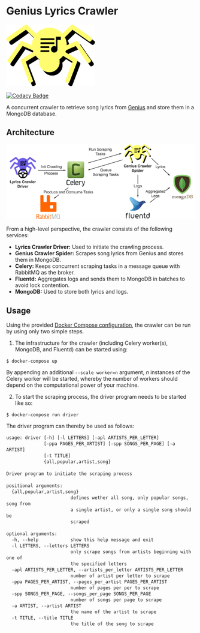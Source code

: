 # Genius Lyrics Crawler

![temporary logo image](./temporary_logo.png)

[![Codacy Badge](https://api.codacy.com/project/badge/Grade/15f2b8a6814347b5a86480d06cdef08e)](https://www.codacy.com/app/floscha/genius-lyrics-crawler?utm_source=github.com&amp;utm_medium=referral&amp;utm_content=floscha/genius-lyrics-crawler&amp;utm_campaign=Badge_Grade)

A concurrent crawler to retrieve song lyrics from [Genius](http://genius.com) and store them in a MongoDB database.

## Architecture

![crawler architecture iamge](./crawler_architecture.png)

From a high-level perspective, the crawler consists of the following services:
- **Lyrics Crawler Driver:** Used to initiate the crawling process.
- **Genius Crawler Spider:** Scrapes song lyrics from Genius and stores them in MongoDB.
- **Celery:** Keeps concurrent scraping tasks in a message queue with RabbitMQ as the broker.
- **Fluentd:** Aggregates logs and sends them to MongoDB in batches to avoid lock contention.
- **MongoDB:** Used to store both lyrics and logs.

## Usage
Using the provided [Docker Compose configuration](docker-compose.yml), the crawler can be run by using only two simple steps.

1. The infrastructure for the crawler (including Celery worker(s), MongoDB, and Fluentd) can be started using:
```
$ docker-compose up
```
By appending an additional `--scale worker=n` argument, _n_ instances of the Celery worker will be started, whereby the number of workers should depend on the computational power of your machine.

2. To start the scraping process, the driver program needs to be started like so:
```
$ docker-compose run driver
```
The driver program can thereby be used as follows:
```
usage: driver [-h] [-l LETTERS] [-apl ARTISTS_PER_LETTER]
              [-ppa PAGES_PER_ARTIST] [-spp SONGS_PER_PAGE] [-a ARTIST]
              [-t TITLE]
              {all,popular,artist,song}

Driver program to initiate the scraping process

positional arguments:
  {all,popular,artist,song}
                        defines wether all song, only popular songs, song from
                        a single artist, or only a single song should be
                        scraped

optional arguments:
  -h, --help            show this help message and exit
  -l LETTERS, --letters LETTERS
                        only scrape songs from artists beginning with one of
                        the specified letters
  -apl ARTISTS_PER_LETTER, --artists_per_letter ARTISTS_PER_LETTER
                        number of artist per letter to scrape
  -ppa PAGES_PER_ARTIST, --pages_per_artist PAGES_PER_ARTIST
                        number of pages per per to scrape
  -spp SONGS_PER_PAGE, --songs_per_page SONGS_PER_PAGE
                        number of songs per page to scrape
  -a ARTIST, --artist ARTIST
                        the name of the artist to scrape
  -t TITLE, --title TITLE
                        the title of the song to scrape
```
